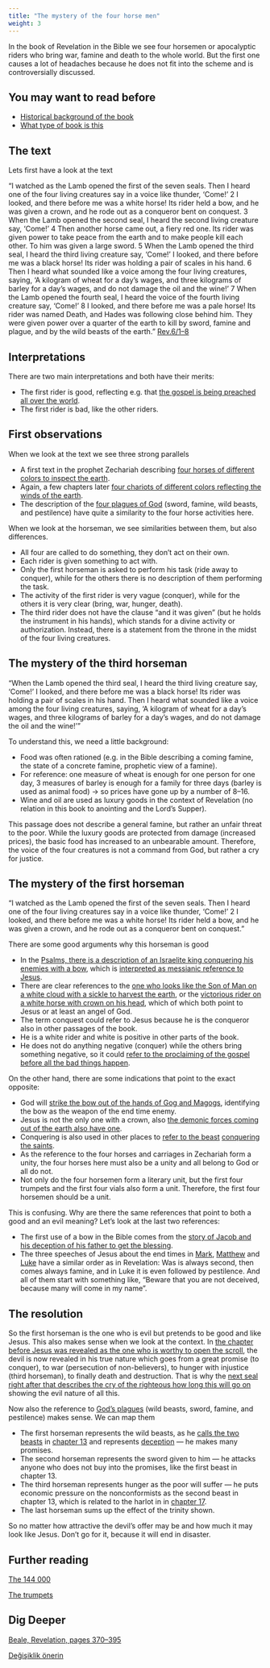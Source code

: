 ```yaml
---
title: "The mystery of the four horse men"
weight: 3
---
```



In the book of Revelation in the Bible we see four horsemen or apocalyptic riders who bring war, famine and death to the whole world. But the first one causes a lot of headaches because he does not fit into the scheme and is controversially discussed.


## You may want to read before

<a name="11a6"></a>
- [Historical background of the book](../../../../background/history/expl/pax-romana-key-to-understand-the-book-of-revelation)
- [What type of book is this](../../../../background/literature/expl/the-book-of-revelation-how-to-read-it)



## The text

<a name="3b7c"></a>
Lets first have a look at the text

“I watched as the Lamb opened the first of the seven seals. Then I heard one of the four living creatures say in a voice like thunder, ‘Come!’ 2 I looked, and there before me was a white horse! Its rider held a bow, and he was given a crown, and he rode out as a conqueror bent on conquest. 3 When the Lamb opened the second seal, I heard the second living creature say, ‘Come!’ 4 Then another horse came out, a fiery red one. Its rider was given power to take peace from the earth and to make people kill each other. To him was given a large sword. 5 When the Lamb opened the third seal, I heard the third living creature say, ‘Come!’ I looked, and there before me was a black horse! Its rider was holding a pair of scales in his hand. 6 Then I heard what sounded like a voice among the four living creatures, saying, ‘A kilogram of wheat for a day’s wages, and three kilograms of barley for a day’s wages, and do not damage the oil and the wine!’ 7 When the Lamb opened the fourth seal, I heard the voice of the fourth living creature say, ‘Come!’ 8 I looked, and there before me was a pale horse! Its rider was named Death, and Hades was following close behind him. They were given power over a quarter of the earth to kill by sword, famine and plague, and by the wild beasts of the earth.” [Rev.6/1–8](https://www.bibleserver.com/NIV/Revelation6%3A1-8)


## Interpretations

<a name="1fbb"></a>
There are two main interpretations and both have their merits:

- The first rider is good, reflecting e.g. that [the gospel is being preached all over the world](https://www.bibleserver.com/NIV/Mark13%3A10).
- The first rider is bad, like the other riders.



## First observations

<a name="0edc"></a>
When we look at the text we see three strong parallels

- A first text in the prophet Zechariah describing [four horses of different colors to inspect the earth](https://www.bibleserver.com/NIV/Zechariah1%3A8-15).
- Again, a few chapters later [four chariots of different colors reflecting the winds of the earth](https://www.bibleserver.com/NIV/Zechariah6%3A1-8).
- The description of the [four plagues of God](https://www.bibleserver.com/NIV/Ezekiel14%3A12-23) (sword, famine, wild beasts, and pestilence) have quite a similarity to the four horse activities here.


When we look at the horseman, we see similarities between them, but also differences.

- All four are called to do something, they don’t act on their own.
- Each rider is given something to act with.
- Only the first horseman is asked to perform his task (ride away to conquer), while for the others there is no description of them performing the task.
- The activity of the first rider is very vague (conquer), while for the others it is very clear (bring, war, hunger, death).
- The third rider does not have the clause “and it was given” (but he holds the instrument in his hands), which stands for a divine activity or authorization. Instead, there is a statement from the throne in the midst of the four living creatures.



## The mystery of the third horseman

<a name="b488"></a>
“When the Lamb opened the third seal, I heard the third living creature say, ‘Come!’ I looked, and there before me was a black horse! Its rider was holding a pair of scales in his hand. Then I heard what sounded like a voice among the four living creatures, saying, ‘A kilogram of wheat for a day’s wages, and three kilograms of barley for a day’s wages, and do not damage the oil and the wine!’”

To understand this, we need a little background:

- Food was often rationed (e.g. in the Bible describing a coming famine, the state of a concrete famine, prophetic view of a famine).
- For reference: one measure of wheat is enough for one person for one day, 3 measures of barley is enough for a family for three days (barley is used as animal food) -&gt; so prices have gone up by a number of 8–16.
- Wine and oil are used as luxury goods in the context of Revelation (no relation in this book to anointing and the Lord’s Supper).


This passage does not describe a general famine, but rather an unfair threat to the poor. While the luxury goods are protected from damage (increased prices), the basic food has increased to an unbearable amount. Therefore, the voice of the four creatures is not a command from God, but rather a cry for justice.


## The mystery of the first horseman

<a name="bd9c"></a>
“I watched as the Lamb opened the first of the seven seals. Then I heard one of the four living creatures say in a voice like thunder, ‘Come!’ 2 I looked, and there before me was a white horse! Its rider held a bow, and he was given a crown, and he rode out as a conqueror bent on conquest.”

There are some good arguments why this horseman is good

- In the [Psalms, there is a description of an Israelite king conquering his enemies with a bow](https://www.bibleserver.com/NIV/Psalm45%3A5-6), which is [interpreted as messianic reference to Jesus](https://www.bibleserver.com/NIV/Hebrews1%3A8).
- There are clear references to the [one who looks like the Son of Man on a white cloud with a sickle to harvest the earth](https://www.bibleserver.com/NIV/Revelation14%3A14), or the [victorious rider on a white horse with crown on his head](https://www.bibleserver.com/NIV/Revelation19%3A11), which of which both point to Jesus or at least an angel of God.
- The term conquest could refer to Jesus because he is the conqueror also in other passages of the book.
- He is a white rider and white is positive in other parts of the book.
- He does not do anything negative (conquer) while the others bring something negative, so it could [refer to the proclaiming of the gospel before all the bad things happen](https://www.bibleserver.com/NIV/Mark13%3A10).


On the other hand, there are some indications that point to the exact opposite:

- God will [strike the bow out of the hands of Gog and Magogs](https://www.bibleserver.com/NIV/Ezekiel39%3A3), identifying the bow as the weapon of the end time enemy.
- Jesus is not the only one with a crown, also [the demonic forces coming out of the earth also have one](https://www.bibleserver.com/NIV/Revelation9%3A7).
- Conquering is also used in other places to [refer to the beast](https://www.bibleserver.com/NIV/Revelation13%3A7) [conquering the saints](https://www.bibleserver.com/NIV/Revelation11%3A7).
- As the reference to the four horses and carriages in Zechariah form a unity, the four horses here must also be a unity and all belong to God or all do not.
- Not only do the four horsemen form a literary unit, but the first four trumpets and the first four vials also form a unit. Therefore, the first four horsemen should be a unit.


This is confusing. Why are there the same references that point to both a good and an evil meaning? Let’s look at the last two references:

- The first use of a bow in the Bible comes from the [story of Jacob and his deception of his father to get the blessing](https://www.bibleserver.com/NIV/Genesis27).
- The three speeches of Jesus about the end times in [Mark](https://www.bibleserver.com/NIV/Mark13%3A5-9), [Matthew](https://www.bibleserver.com/NIV/Matthew24%3A4-8) and [Luke](https://www.bibleserver.com/NIV/Luke21%3A8-11) have a similar order as in Revelation: Was is always second, then comes always famine, and in Luke it is even followed by pestilence. And all of them start with something like, “Beware that you are not deceived, because many will come in my name”.



## The resolution

<a name="6235"></a>
So the first horseman is the one who is evil but pretends to be good and like Jesus. This also makes sense when we look at the context. In [the chapter before Jesus was revealed as the one who is worthy to open the scroll](https://www.bibleserver.com/NIV/Revelation5), the devil is now revealed in his true nature which goes from a great promise (to conquer), to war (persecution of non-believers), to hunger with injustice (third horseman), to finally death and destruction. That is why the [next seal right after that describes the cry of the righteous how long this will go on ](https://www.bibleserver.com/NIV/Revelation6%3A9-11)showing the evil nature of all this.

Now also the reference to [God’s plagues](https://www.bibleserver.com/NIV/Ezekiel14%3A12-23) (wild beasts, sword, famine, and pestilence) makes sense. We can map them

- The first horseman represents the wild beasts, as he [calls the two beasts](../../../../content/beasts/expl/the-nature-of-the-beast-in-the-book-of-revelation) in [chapter 13](https://www.bibleserver.com/NIV/Revelation13) and represents [deception](https://www.bibleserver.com/NIV/2%20Corinthians11%3A14) — he makes many promises.
- The second horseman represents the sword given to him — he attacks anyone who does not buy into the promises, like the first beast in chapter 13.
- The third horseman represents hunger as the poor will suffer — he puts economic pressure on the nonconformists as the second beast in chapter 13, which is related to the harlot in in [chapter 17](https://www.bibleserver.com/NIV/Revelation17).
- The last horseman sums up the effect of the trinity shown.




So no matter how attractive the devil’s offer may be and how much it may look like Jesus. Don’t go for it, because it will end in disaster.

## Further reading

[The 144 000](../../../../content/army/expl/the-144000)

[The trumpets](../../../../content/trumpets/expl/the-trumpets-in-revelation)

## Dig Deeper

[Beale, Revelation, pages 370–395](../../../../about/ressources/index.html#beale_rev)


[Değişiklik önerin](https://github.com/revelation-today/revelation-today/blob/main/exampleSite/content/docs/content/seals/expl/the-mystery-of-the-four-horse-men.md)
